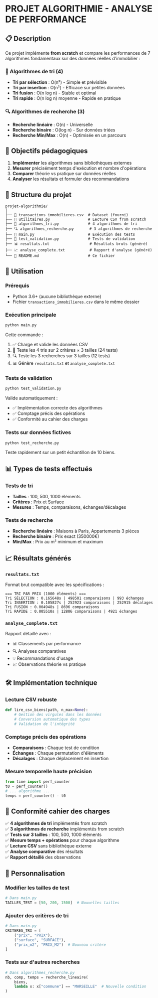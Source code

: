 # PROJET ALGORITHMIE - ANALYSE DE PERFORMANCE

## 📋 Description

Ce projet implémente **from scratch** et compare les performances de 7 algorithmes fondamentaux sur des données réelles d'immobilier :

### 🔄 Algorithmes de tri (4)

- **Tri par sélection** : O(n²) - Simple et prévisible
- **Tri par insertion** : O(n²) - Efficace sur petites données
- **Tri fusion** : O(n log n) - Stable et optimal
- **Tri rapide** : O(n log n) moyenne - Rapide en pratique

### 🔍 Algorithmes de recherche (3)

- **Recherche linéaire** : O(n) - Universelle
- **Recherche binaire** : O(log n) - Sur données triées
- **Recherche Min/Max** : O(n) - Optimisée en un parcours

## 🎯 Objectifs pédagogiques

1. **Implémenter** les algorithmes sans bibliothèques externes
2. **Mesurer** précisément temps d'exécution et nombre d'opérations
3. **Comparer** théorie vs pratique sur données réelles
4. **Analyser** les résultats et formuler des recommandations

## 📁 Structure du projet

```
projet-algorithmie/
│
├── 📄 transactions_immobilieres.csv  # Dataset (fourni)
├── 🐍 utilitaires.py                 # Lecture CSV from scratch
├── 🔄 algorithmes_tri.py             # 4 algorithmes de tri
├── 🔍 algorithmes_recherche.py       # 3 algorithmes de recherche
├── 🚀 main.py                        # Exécution des tests
├── 🧪 test_validation.py             # Tests de validation
├── 📊 resultats.txt                  # Résultats bruts (généré)
├── 📈 analyse_complete.txt           # Rapport d'analyse (généré)
└── 📖 README.md                      # Ce fichier
```

## 🚀 Utilisation

### Prérequis

- Python 3.6+ (aucune bibliothèque externe)
- Fichier `transactions_immobilieres.csv` dans le même dossier

### Exécution principale

```bash
python main.py
```

Cette commande :

1. ✅ Charge et valide les données CSV
2. 🔄 Teste les 4 tris sur 2 critères × 3 tailles (24 tests)
3. 🔍 Teste les 3 recherches sur 3 tailles (12 tests)
4. 📊 Génère `resultats.txt` et `analyse_complete.txt`

### Tests de validation

```bash
python test_validation.py
```

Valide automatiquement :

- ✅ Implémentation correcte des algorithmes
- ✅ Comptage précis des opérations
- ✅ Conformité au cahier des charges

### Tests sur données fictives

```bash
python test_recherche.py
```

Teste rapidement sur un petit échantillon de 10 biens.

## 📊 Types de tests effectués

### Tests de tri

- **Tailles** : 100, 500, 1000 éléments
- **Critères** : Prix et Surface
- **Mesures** : Temps, comparaisons, échanges/décalages

### Tests de recherche

- **Recherche linéaire** : Maisons à Paris, Appartements 3 pièces
- **Recherche binaire** : Prix exact (350000€)
- **Min/Max** : Prix au m² minimum et maximum

## 📈 Résultats générés

### `resultats.txt`

Format brut compatible avec les spécifications :

```
=== TRI PAR PRIX (1000 éléments) ===
Tri SÉLECTION : 0.165648s | 498501 comparaisons | 993 échanges
Tri INSERTION : 0.105827s | 252923 comparaisons | 252915 décalages
Tri FUSION : 0.004948s | 8696 comparaisons
Tri RAPIDE : 0.005510s | 12806 comparaisons | 4921 échanges
```

### `analyse_complete.txt`

Rapport détaillé avec :

- 📊 Classements par performance
- 🔍 Analyses comparatives
- 💡 Recommandations d'usage
- 📈 Observations théorie vs pratique

## 🛠️ Implémentation technique

### Lecture CSV robuste

```python
def lire_csv_biens(path, n_max=None):
    # Gestion des virgules dans les données
    # Conversion automatique des types
    # Validation de l'intégrité
```

### Comptage précis des opérations

- **Comparaisons** : Chaque test de condition
- **Échanges** : Chaque permutation d'éléments
- **Décalages** : Chaque déplacement en insertion

### Mesure temporelle haute précision

```python
from time import perf_counter
t0 = perf_counter()
# ... algorithme ...
temps = perf_counter() - t0
```

## 🎯 Conformité cahier des charges

✅ **4 algorithmes de tri** implémentés from scratch  
✅ **3 algorithmes de recherche** implémentés from scratch  
✅ **Tests sur 3 tailles** : 100, 500, 1000 éléments  
✅ **Mesure temps + opérations** pour chaque algorithme  
✅ **Lecture CSV** sans bibliothèque externe  
✅ **Analyse comparative** des résultats  
✅ **Rapport détaillé** des observations

## 🔧 Personnalisation

### Modifier les tailles de test

```python
# Dans main.py
TAILLES_TEST = [50, 200, 1500]  # Nouvelles tailles
```

### Ajouter des critères de tri

```python
# Dans main.py
CRITERES_TRI = [
    ("prix", "PRIX"),
    ("surface", "SURFACE"),
    ("prix_m2", "PRIX_M2")  # Nouveau critère
]
```

### Tests sur d'autres recherches

```python
# Dans algorithmes_recherche.py
nb, comp, temps = recherche_lineaire(
    biens,
    lambda x: x["commune"] == "MARSEILLE"  # Nouvelle condition
)
```